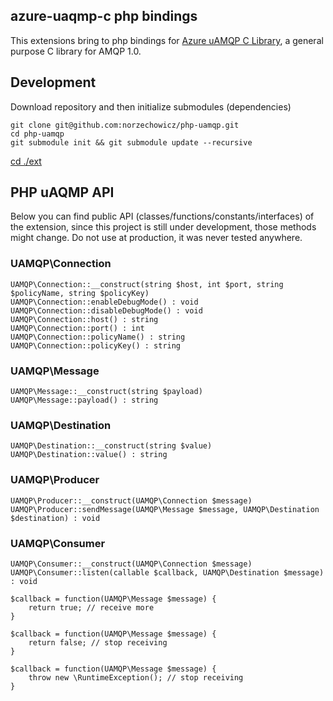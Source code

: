 ## azure-uaqmp-c php bindings

This extensions bring to php bindings for [Azure uAMQP C Library](https://github.com/Azure/azure-uamqp-c), a general purpose C library for AMQP 1.0.


## Development

Download repository and then initialize submodules (dependencies)

```
git clone git@github.com:norzechowicz/php-uamqp.git
cd php-uamqp
git submodule init && git submodule update --recursive
```

[cd ./ext](/ext)

## PHP uAQMP API

Below you can find public API (classes/functions/constants/interfaces) of the extension, since this project is still
under development, those methods might change. Do not use at production, it was never tested anywhere.

### UAMQP\Connection

```
UAMQP\Connection::__construct(string $host, int $port, string $policyName, string $policyKey)
UAMQP\Connection::enableDebugMode() : void
UAMQP\Connection::disableDebugMode() : void
UAMQP\Connection::host() : string
UAMQP\Connection::port() : int
UAMQP\Connection::policyName() : string
UAMQP\Connection::policyKey() : string
```

### UAMQP\Message

```
UAMQP\Message::__construct(string $payload)
UAMQP\Message::payload() : string
```

### UAMQP\Destination

```
UAMQP\Destination::__construct(string $value)
UAMQP\Destination::value() : string
```

### UAMQP\Producer

```
UAMQP\Producer::__construct(UAMQP\Connection $message)
UAMQP\Producer::sendMessage(UAMQP\Message $message, UAMQP\Destination $destination) : void
```

### UAMQP\Consumer

```
UAMQP\Consumer::__construct(UAMQP\Connection $message)
UAMQP\Consumer::listen(callable $callback, UAMQP\Destination $message) : void

$callback = function(UAMQP\Message $message) {
    return true; // receive more
}

$callback = function(UAMQP\Message $message) {
    return false; // stop receiving
}

$callback = function(UAMQP\Message $message) {
    throw new \RuntimeException(); // stop receiving
}
```
